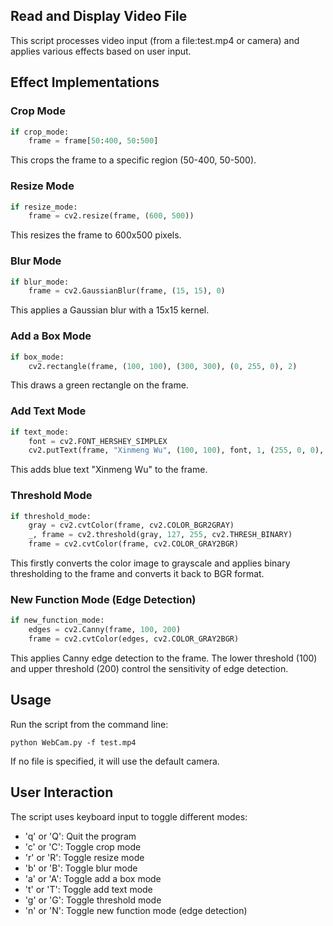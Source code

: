 ## Read and Display Video File

This script processes video input (from a file:test.mp4 or camera) and applies various effects based on user input. 

## Effect Implementations

### Crop Mode
```python
if crop_mode:
    frame = frame[50:400, 50:500]
```
This crops the frame to a specific region (50-400, 50-500).

### Resize Mode
```python
if resize_mode:
    frame = cv2.resize(frame, (600, 500))
```
This resizes the frame to 600x500 pixels.

### Blur Mode
```python
if blur_mode:
    frame = cv2.GaussianBlur(frame, (15, 15), 0)
```
This applies a Gaussian blur with a 15x15 kernel.

### Add a Box Mode
```python
if box_mode:
    cv2.rectangle(frame, (100, 100), (300, 300), (0, 255, 0), 2)
```
This draws a green rectangle on the frame.

### Add Text Mode
```python
if text_mode:
    font = cv2.FONT_HERSHEY_SIMPLEX
    cv2.putText(frame, "Xinmeng Wu", (100, 100), font, 1, (255, 0, 0), 2, cv2.LINE_AA)
```
This adds blue text "Xinmeng Wu" to the frame.

### Threshold Mode
```python
if threshold_mode:
    gray = cv2.cvtColor(frame, cv2.COLOR_BGR2GRAY)
    _, frame = cv2.threshold(gray, 127, 255, cv2.THRESH_BINARY)
    frame = cv2.cvtColor(frame, cv2.COLOR_GRAY2BGR)
```
This firstly converts the color image to grayscale and applies binary thresholding to the frame and converts it back to BGR format.

### New Function Mode (Edge Detection)
```python
if new_function_mode:
    edges = cv2.Canny(frame, 100, 200)
    frame = cv2.cvtColor(edges, cv2.COLOR_GRAY2BGR)
```
This applies Canny edge detection to the frame. The lower threshold (100) and upper threshold (200) control the sensitivity of edge detection.

## Usage

Run the script from the command line:
```
python WebCam.py -f test.mp4
```
If no file is specified, it will use the default camera.

## User Interaction

The script uses keyboard input to toggle different modes:
- 'q' or 'Q': Quit the program
- 'c' or 'C': Toggle crop mode
- 'r' or 'R': Toggle resize mode
- 'b' or 'B': Toggle blur mode
- 'a' or 'A': Toggle add a box mode
- 't' or 'T': Toggle add text mode
- 'g' or 'G': Toggle threshold mode
- 'n' or 'N': Toggle new function mode (edge detection)